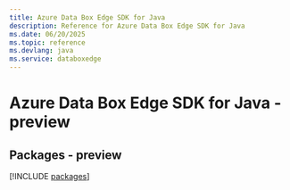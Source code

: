 ```yaml
---
title: Azure Data Box Edge SDK for Java
description: Reference for Azure Data Box Edge SDK for Java
ms.date: 06/20/2025
ms.topic: reference
ms.devlang: java
ms.service: databoxedge
---
```

# Azure Data Box Edge SDK for Java - preview
## Packages - preview
[!INCLUDE [packages](data-box-edge-index.md)]